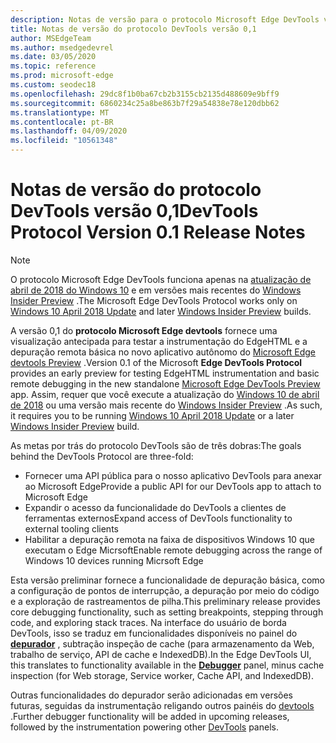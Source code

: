 ```yaml
---
description: Notas de versão para o protocolo Microsoft Edge DevTools versão 0,1
title: Notas de versão do protocolo DevTools versão 0,1
author: MSEdgeTeam
ms.author: msedgedevrel
ms.date: 03/05/2020
ms.topic: reference
ms.prod: microsoft-edge
ms.custom: seodec18
ms.openlocfilehash: 29dc8f1b0ba67cb2b3155cb2135d488609e9bff9
ms.sourcegitcommit: 6860234c25a8be863b7f29a54838e78e120dbb62
ms.translationtype: MT
ms.contentlocale: pt-BR
ms.lasthandoff: 04/09/2020
ms.locfileid: "10561348"
---
```

# <span data-ttu-id="c7f62-103">Notas de versão do protocolo DevTools versão 0,1</span><span class="sxs-lookup"><span data-stu-id="c7f62-103">DevTools Protocol Version 0.1 Release Notes</span></span>

> [!NOTE]
> <span data-ttu-id="c7f62-104">O protocolo Microsoft Edge DevTools funciona apenas na [atualização de abril de 2018 do Windows 10](https://blogs.windows.com/windowsexperience/2018/04/30/how-to-get-the-windows-10-april-2018-update/#5VXkQMU41CJzZPER.97) e em versões mais recentes do [Windows Insider Preview](https://insider.windows.com/en-us/getting-started/) .</span><span class="sxs-lookup"><span data-stu-id="c7f62-104">The Microsoft Edge DevTools Protocol works only on [Windows 10 April 2018 Update](https://blogs.windows.com/windowsexperience/2018/04/30/how-to-get-the-windows-10-april-2018-update/#5VXkQMU41CJzZPER.97) and later [Windows Insider Preview](https://insider.windows.com/en-us/getting-started/) builds.</span></span>

<span data-ttu-id="c7f62-105">A versão 0,1 do **protocolo Microsoft Edge devtools** fornece uma visualização antecipada para testar a instrumentação do EdgeHTML e a depuração remota básica no novo aplicativo autônomo do [Microsoft Edge devtools Preview](https://www.microsoft.com/store/p/microsoft-edge-devtools-preview/9mzbfrmz0mnj?activetab=pivot%3aoverviewtab) .</span><span class="sxs-lookup"><span data-stu-id="c7f62-105">Version 0.1 of the Microsoft **Edge DevTools Protocol** provides an early preview for testing EdgeHTML instrumentation and basic remote debugging in the new standalone [Microsoft Edge DevTools Preview](https://www.microsoft.com/store/p/microsoft-edge-devtools-preview/9mzbfrmz0mnj?activetab=pivot%3aoverviewtab) app.</span></span> <span data-ttu-id="c7f62-106">Assim, requer que você execute a atualização do [Windows 10 de abril de 2018](https://blogs.windows.com/windowsexperience/2018/04/30/how-to-get-the-windows-10-april-2018-update/#5VXkQMU41CJzZPER.97) ou uma versão mais recente do [Windows Insider Preview](https://insider.windows.com/en-us/getting-started/) .</span><span class="sxs-lookup"><span data-stu-id="c7f62-106">As such, it requires you to be running [Windows 10 April 2018 Update](https://blogs.windows.com/windowsexperience/2018/04/30/how-to-get-the-windows-10-april-2018-update/#5VXkQMU41CJzZPER.97) or a later [Windows Insider Preview](https://insider.windows.com/en-us/getting-started/) build.</span></span>

<span data-ttu-id="c7f62-107">As metas por trás do protocolo DevTools são de três dobras:</span><span class="sxs-lookup"><span data-stu-id="c7f62-107">The goals behind the DevTools Protocol are three-fold:</span></span>

 - <span data-ttu-id="c7f62-108">Fornecer uma API pública para o nosso aplicativo DevTools para anexar ao Microsoft Edge</span><span class="sxs-lookup"><span data-stu-id="c7f62-108">Provide a public API for our DevTools app to attach to Microsoft Edge</span></span>
 - <span data-ttu-id="c7f62-109">Expandir o acesso da funcionalidade do DevTools a clientes de ferramentas externos</span><span class="sxs-lookup"><span data-stu-id="c7f62-109">Expand access of DevTools functionality to external tooling clients</span></span>
 - <span data-ttu-id="c7f62-110">Habilitar a depuração remota na faixa de dispositivos Windows 10 que executam o Edge Micrsoft</span><span class="sxs-lookup"><span data-stu-id="c7f62-110">Enable remote debugging across the range of Windows 10 devices running Micrsoft Edge</span></span> 

<span data-ttu-id="c7f62-111">Esta versão preliminar fornece a funcionalidade de depuração básica, como a configuração de pontos de interrupção, a depuração por meio do código e a exploração de rastreamentos de pilha.</span><span class="sxs-lookup"><span data-stu-id="c7f62-111">This preliminary release provides core debugging functionality, such as setting breakpoints, stepping through code, and exploring stack traces.</span></span> <span data-ttu-id="c7f62-112">Na interface do usuário de borda DevTools, isso se traduz em funcionalidades disponíveis no painel do [**depurador**](../../devtools-guide/debugger.md) , subtração inspeção de cache (para armazenamento da Web, trabalho de serviço, API de cache e IndexedDB).</span><span class="sxs-lookup"><span data-stu-id="c7f62-112">In the Edge DevTools UI, this translates to functionality available in the [**Debugger**](../../devtools-guide/debugger.md) panel, minus cache inspection (for Web storage, Service worker, Cache API, and IndexedDB).</span></span> 

<span data-ttu-id="c7f62-113">Outras funcionalidades do depurador serão adicionadas em versões futuras, seguidas da instrumentação religando outros painéis do [devtools](../../devtools-guide.md) .</span><span class="sxs-lookup"><span data-stu-id="c7f62-113">Further debugger functionality will be added in upcoming releases, followed by the instrumentation powering other [DevTools](../../devtools-guide.md) panels.</span></span>
